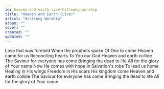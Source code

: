 ```yaml
---
id: heaven-and-earth-live-hillsong-worship
title: "Heaven and Earth (Live)"
artist: "Hillsong Worship"
album: ""
cover: ""
created: ""
updated: ""
---
```


Love that was foretold
When the prophets spoke
Of One to come
Heaven came for us
Reconciling hearts
To You our God
Heaven and earth collide
The Saviour for everyone has come
Bringing the dead to life
All for the glory of Your name
Now He comes with hope
In Salvation's robe
To lead us home
Healing in His wings
Freedom in His scars
His kingdom come
Heaven and earth collide
The Saviour for everyone has come
Bringing the dead to life
All for the glory of Your name